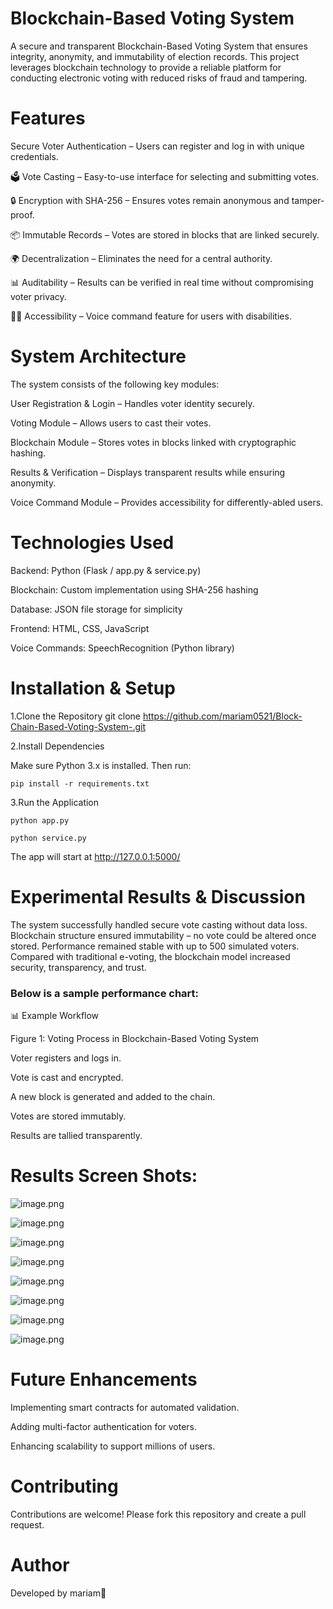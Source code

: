  # Blockchain-Based Voting System

A secure and transparent Blockchain-Based Voting System that ensures integrity, anonymity, and immutability of election records. This project leverages blockchain technology to provide a reliable platform for conducting electronic voting with reduced risks of fraud and tampering.

# Features

 Secure Voter Authentication – Users can register and log in with unique credentials.

🗳️ Vote Casting – Easy-to-use interface for selecting and submitting votes.

🔒 Encryption with SHA-256 – Ensures votes remain anonymous and tamper-proof.

📦 Immutable Records – Votes are stored in blocks that are linked securely.

🌍 Decentralization – Eliminates the need for a central authority.

📊 Auditability – Results can be verified in real time without compromising voter privacy.

🧑‍🦽 Accessibility – Voice command feature for users with disabilities.

# System Architecture

  The system consists of the following key modules:

  User Registration & Login – Handles voter identity securely.

  Voting Module – Allows users to cast their votes.

  Blockchain Module – Stores votes in blocks linked with cryptographic hashing.

  Results & Verification – Displays transparent results while ensuring anonymity.

  Voice Command Module – Provides accessibility for differently-abled users.

# Technologies Used

  Backend: Python (Flask / app.py & service.py)

  Blockchain: Custom implementation using SHA-256 hashing

  Database: JSON file storage for simplicity

  Frontend: HTML, CSS, JavaScript

  Voice Commands: SpeechRecognition (Python library)

 # Installation & Setup
  1️.Clone the Repository
  git clone https://github.com/mariam0521/Block-Chain-Based-Voting-System-.git

  2.Install Dependencies

   Make sure Python 3.x is installed. Then run:

    pip install -r requirements.txt

  3.Run the Application

    python app.py

    python service.py


The app will start at http://127.0.0.1:5000/

# Experimental Results & Discussion

The system successfully handled secure vote casting without data loss.
Blockchain structure ensured immutability – no vote could be altered once stored.
Performance remained stable with up to 500 simulated voters.
Compared with traditional e-voting, the blockchain model increased security, transparency, and trust.

### Below is a sample performance chart:

📊 Example Workflow

  Figure 1: Voting Process in Blockchain-Based Voting System

  Voter registers and logs in.

  Vote is cast and encrypted.

  A new block is generated and added to the chain.

  Votes are stored immutably.

  Results are tallied transparently.

# Results Screen Shots:

![image.png](https://github.com/mariam0521/Block-Chain-Based-Voting-System-/blob/156d1f8ce9845a0cb11e62b910a5aaab01769702/result.jpg)


![image.png](https://github.com/mariam0521/Block-Chain-Based-Voting-System-/blob/764194a2573c936ee0c81c4607f4ef88c8994ff8/result2.jpg?raw=true)



![image.png](https://github.com/mariam0521/Block-Chain-Based-Voting-System-/blob/764194a2573c936ee0c81c4607f4ef88c8994ff8/result3.jpg)


![image.png](https://github.com/mariam0521/Block-Chain-Based-Voting-System-/blob/b58a1da677d3ee3c7fed9ede5b6f953ed4835d69/reul8.jpg)


![image.png](https://github.com/mariam0521/Block-Chain-Based-Voting-System-/blob/764194a2573c936ee0c81c4607f4ef88c8994ff8/result4.jpg)



![image.png](https://github.com/mariam0521/Block-Chain-Based-Voting-System-/blob/764194a2573c936ee0c81c4607f4ef88c8994ff8/reult5.jpg)



![image.png](https://github.com/mariam0521/Block-Chain-Based-Voting-System-/blob/764194a2573c936ee0c81c4607f4ef88c8994ff8/result6.jpg)


![image.png](https://github.com/mariam0521/Block-Chain-Based-Voting-System-/blob/764194a2573c936ee0c81c4607f4ef88c8994ff8/result7.jpg)


# Future Enhancements

  Implementing smart contracts for automated validation.

  Adding multi-factor authentication for voters.

  Enhancing scalability to support millions of users.



# Contributing

Contributions are welcome! Please fork this repository and create a pull request.

# Author

Developed by mariam🦋





